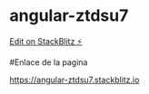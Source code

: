 # angular-ztdsu7

[Edit on StackBlitz ⚡️](https://stackblitz.com/edit/angular-ztdsu7)

#Enlace de la pagina

https://angular-ztdsu7.stackblitz.io

